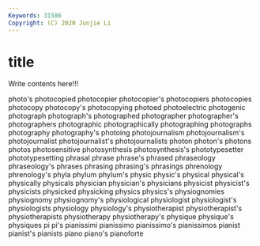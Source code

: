 ```yaml
---
Keywords: 31586
Copyright: (C) 2020 Junjie Li
---
```


# title

Write contents here!!!

photo's 
photocopied 
photocopier 
photocopier's 
photocopiers 
photocopies 
photocopy 
photocopy's 
photocopying
photoed 
photoelectric 
photogenic 
photograph 
photograph's 
photographed 
photographer 
photographer's 
photographers 
photographic
photographically 
photographing 
photographs 
photography 
photography's 
photoing 
photojournalism 
photojournalism's 
photojournalist 
photojournalist's
photojournalists 
photon 
photon's 
photons 
photos 
photosensitive 
photosynthesis 
photosynthesis's 
phototypesetter 
phototypesetting
phrasal 
phrase 
phrase's 
phrased 
phraseology 
phraseology's 
phrases 
phrasing 
phrasing's 
phrasings
phrenology 
phrenology's 
phyla 
phylum 
phylum's 
physic 
physic's 
physical 
physical's 
physically
physicals 
physician 
physician's 
physicians 
physicist 
physicist's 
physicists 
physicked 
physicking 
physics
physics's 
physiognomies 
physiognomy 
physiognomy's 
physiological 
physiologist 
physiologist's 
physiologists 
physiology 
physiology's
physiotherapist 
physiotherapist's 
physiotherapists 
physiotherapy 
physiotherapy's 
physique 
physique's 
physiques 
pi 
pi's
pianissimi 
pianissimo 
pianissimo's 
pianissimos 
pianist 
pianist's 
pianists 
piano 
piano's 
pianoforte
